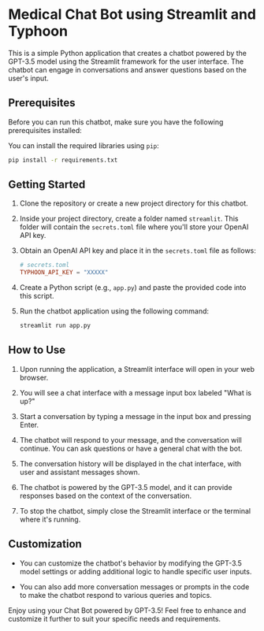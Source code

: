 # Medical Chat Bot using Streamlit and Typhoon

This is a simple Python application that creates a chatbot powered by the GPT-3.5 model using the Streamlit framework for the user interface. The chatbot can engage in conversations and answer questions based on the user's input. 

## Prerequisites

Before you can run this chatbot, make sure you have the following prerequisites installed:

You can install the required libraries using `pip`:

```bash
pip install -r requirements.txt
```

## Getting Started

1. Clone the repository or create a new project directory for this chatbot.

2. Inside your project directory, create a folder named `streamlit`. This folder will contain the `secrets.toml` file where you'll store your OpenAI API key.

3. Obtain an OpenAI API key and place it in the `secrets.toml` file as follows:

    ```toml
    # secrets.toml
    TYPHOON_API_KEY = "XXXXX"
    ```

4. Create a Python script (e.g., `app.py`) and paste the provided code into this script.

5. Run the chatbot application using the following command:

    ```bash
    streamlit run app.py
    ```

## How to Use

1. Upon running the application, a Streamlit interface will open in your web browser.

2. You will see a chat interface with a message input box labeled "What is up?"

3. Start a conversation by typing a message in the input box and pressing Enter.

4. The chatbot will respond to your message, and the conversation will continue. You can ask questions or have a general chat with the bot.

5. The conversation history will be displayed in the chat interface, with user and assistant messages shown.

6. The chatbot is powered by the GPT-3.5 model, and it can provide responses based on the context of the conversation.

7. To stop the chatbot, simply close the Streamlit interface or the terminal where it's running.

## Customization

- You can customize the chatbot's behavior by modifying the GPT-3.5 model settings or adding additional logic to handle specific user inputs.

- You can also add more conversation messages or prompts in the code to make the chatbot respond to various queries and topics.

Enjoy using your Chat Bot powered by GPT-3.5! Feel free to enhance and customize it further to suit your specific needs and requirements.
